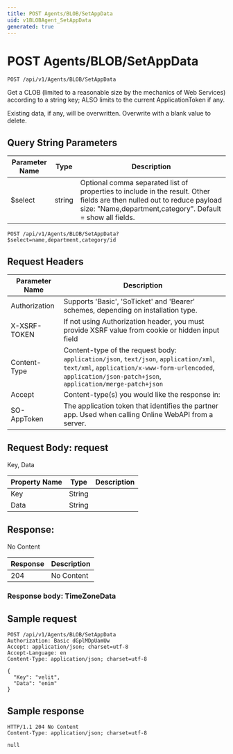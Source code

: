 ```yaml
---
title: POST Agents/BLOB/SetAppData
uid: v1BLOBAgent_SetAppData
generated: true
---
```


# POST Agents/BLOB/SetAppData

```http
POST /api/v1/Agents/BLOB/SetAppData
```

Get a CLOB (limited to a reasonable size by the mechanics of Web Services) according to a string key; ALSO limits to the current ApplicationToken if any.


Existing data, if any, will be overwritten. Overwrite with a blank value to delete.






## Query String Parameters

| Parameter Name | Type |  Description |
|----------------|------|--------------|
| $select | string |  Optional comma separated list of properties to include in the result. Other fields are then nulled out to reduce payload size: "Name,department,category". Default = show all fields. |

```http
POST /api/v1/Agents/BLOB/SetAppData?$select=name,department,category/id
```


## Request Headers

| Parameter Name | Description |
|----------------|-------------|
| Authorization  | Supports 'Basic', 'SoTicket' and 'Bearer' schemes, depending on installation type. |
| X-XSRF-TOKEN   | If not using Authorization header, you must provide XSRF value from cookie or hidden input field |
| Content-Type | Content-type of the request body: `application/json`, `text/json`, `application/xml`, `text/xml`, `application/x-www-form-urlencoded`, `application/json-patch+json`, `application/merge-patch+json` |
| Accept         | Content-type(s) you would like the response in:  |
| SO-AppToken | The application token that identifies the partner app. Used when calling Online WebAPI from a server. |

## Request Body: request 

Key, Data 

| Property Name | Type |  Description |
|----------------|------|--------------|
| Key | String |  |
| Data | String |  |

## Response:

No Content

| Response | Description |
|----------------|-------------|
| 204 | No Content |

### Response body: TimeZoneData


## Sample request

```http!
POST /api/v1/Agents/BLOB/SetAppData
Authorization: Basic dGplMDpUamUw
Accept: application/json; charset=utf-8
Accept-Language: en
Content-Type: application/json; charset=utf-8

{
  "Key": "velit",
  "Data": "enim"
}
```

## Sample response

```http_
HTTP/1.1 204 No Content
Content-Type: application/json; charset=utf-8

null
```
